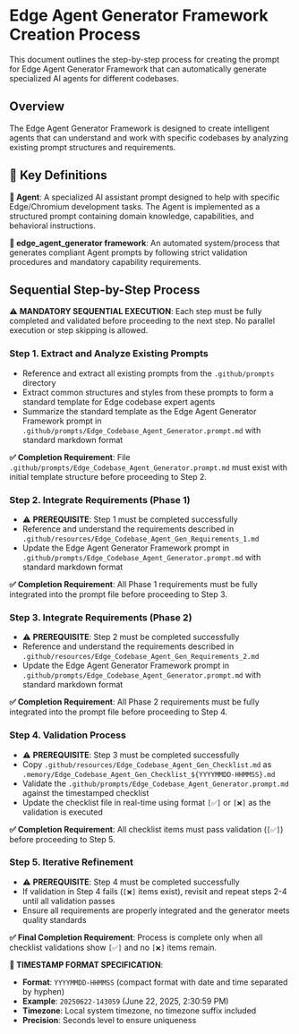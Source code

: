 # Edge Agent Generator Framework Creation Process

This document outlines the step-by-step process for creating the prompt for Edge Agent Generator Framework that can automatically generate specialized AI agents for different codebases.

## Overview

The Edge Agent Generator Framework is designed to create intelligent agents that can understand and work with specific codebases by analyzing existing prompt structures and requirements.

## 📖 Key Definitions

**🤖 Agent**: A specialized AI assistant prompt designed to help with specific Edge/Chromium development tasks. The Agent is implemented as a structured prompt containing domain knowledge, capabilities, and behavioral instructions.

**🔧 edge_agent_generator framework**: An automated system/process that generates compliant Agent prompts by following strict validation procedures and mandatory capability requirements.

## Sequential Step-by-Step Process

⚠️ **MANDATORY SEQUENTIAL EXECUTION**: Each step must be fully completed and validated before proceeding to the next step. No parallel execution or step skipping is allowed.

### Step 1. **Extract and Analyze Existing Prompts**
   - Reference and extract all existing prompts from the `.github/prompts` directory
   - Extract common structures and styles from these prompts to form a standard template for Edge codebase expert agents
   - Summarize the standard template as the Edge Agent Generator Framework prompt in `.github/prompts/Edge_Codebase_Agent_Generator.prompt.md` with standard markdown format
   
   **✅ Completion Requirement**: File `.github/prompts/Edge_Codebase_Agent_Generator.prompt.md` must exist with initial template structure before proceeding to Step 2.

### Step 2. **Integrate Requirements (Phase 1)**
   - ⚠️ **PREREQUISITE**: Step 1 must be completed successfully
   - Reference and understand the requirements described in `.github/resources/Edge_Codebase_Agent_Gen_Requirements_1.md`
   - Update the Edge Agent Generator Framework prompt in `.github/prompts/Edge_Codebase_Agent_Generator.prompt.md` with standard markdown format
   
   **✅ Completion Requirement**: All Phase 1 requirements must be fully integrated into the prompt file before proceeding to Step 3.

### Step 3. **Integrate Requirements (Phase 2)**
   - ⚠️ **PREREQUISITE**: Step 2 must be completed successfully
   - Reference and understand the requirements described in `.github/resources/Edge_Codebase_Agent_Gen_Requirements_2.md`
   - Update the Edge Agent Generator Framework prompt in `.github/prompts/Edge_Codebase_Agent_Generator.prompt.md` with standard markdown format
   
   **✅ Completion Requirement**: All Phase 2 requirements must be fully integrated into the prompt file before proceeding to Step 4.

### Step 4. **Validation Process**
   - ⚠️ **PREREQUISITE**: Step 3 must be completed successfully
   - Copy `.github/resources/Edge_Codebase_Agent_Gen_Checklist.md` as `.memory/Edge_Codebase_Agent_Gen_Checklist_${YYYYMMDD-HHMMSS}.md`
   - Validate the `.github/prompts/Edge_Codebase_Agent_Generator.prompt.md` against the timestamped checklist
   - Update the checklist file in real-time using format `[✅]` or `[❌]` as the validation is executed
   
   **✅ Completion Requirement**: All checklist items must pass validation (`[✅]`) before proceeding to Step 5.

### Step 5. **Iterative Refinement**
   - ⚠️ **PREREQUISITE**: Step 4 must be completed successfully
   - If validation in Step 4 fails (`[❌]` items exist), revisit and repeat steps 2-4 until all validation passes
   - Ensure all requirements are properly integrated and the generator meets quality standards
   
   **✅ Final Completion Requirement**: Process is complete only when all checklist validations show `[✅]` and no `[❌]` items remain.

**📅 TIMESTAMP FORMAT SPECIFICATION**:
  - **Format**: `YYYYMMDD-HHMMSS` (compact format with date and time separated by hyphen)
  - **Example**: `20250622-143059` (June 22, 2025, 2:30:59 PM)
  - **Timezone**: Local system timezone, no timezone suffix included
  - **Precision**: Seconds level to ensure uniqueness

